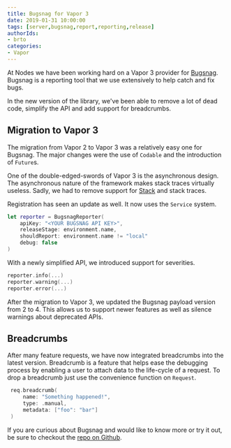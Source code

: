```yaml
---
title: Bugsnag for Vapor 3
date: 2019-01-31 10:00:00
tags: [server,bugsnag,report,reporting,release]
authorIds: 
- brto
categories:
- Vapor
---
```


At Nodes we have been working hard on a Vapor 3 provider for [Bugsnag](https://www.bugsnag.com). Bugsnag is a reporting tool that we use extensively to help catch and fix bugs.

In the new version of the library, we've been able to remove a lot of dead code, simplify the API and add support for breadcrumbs.

## Migration to Vapor 3

The migration from Vapor 2 to Vapor 3 was a relatively easy one for Bugsnag. The major changes were the use of `Codable` and the introduction of `Future`s.

One of the double-edged-swords of Vapor 3 is the asynchronous design. The asynchronous nature of the framework makes stack traces virtually useless. Sadly, we had to remove support for [Stack](https://github.com/nodes-vapor/stack) and stack traces.

Registration has seen an update as well. It now uses the `Service` system.

```swift
let reporter = BugsnagReporter(
    apiKey: "<YOUR BUGSNAG API KEY>",
    releaseStage: environment.name,
    shouldReport: environment.name != "local"
    debug: false
)
```

With a newly simplified API, we introduced support for severities.
```swift
reporter.info(...)
reporter.warning(...)
reporter.error(...)
 ```
 
 After the migration to Vapor 3, we updated the Bugsnag payload version from 2 to 4. This allows us to support newer features as well as silence warnings about deprecated APIs.
 
## Breadcrumbs
After many feature requests, we have now integrated breadcrumbs into the latest version. Breadcrumb is a feature that helps ease the debugging process by enabling a user to attach data to the life-cycle of a request. To drop a breadcrumb just use the convenience function on `Request`.

```swift
 req.breadcrumb(
     name: "Something happened!",
     type: .manual,
     metadata: ["foo": "bar"]
 )
```

If you are curious about Bugsnag and would like to know more or try it out, be sure to checkout the [repo on Github](https://github.com/nodes-vapor/bugsnag).
